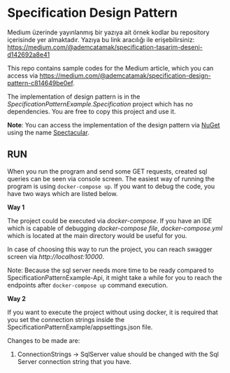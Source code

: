 
# Specification Design Pattern

Medium üzerinde yayınlanmış bir yazıya ait örnek kodlar bu repository içerisinde yer almaktadır. Yazıya bu link aracılığı ile erişebilirsiniz: 
https://medium.com/@ademcatamak/specification-tasarim-deseni-d142692a8e41

This repo contains sample codes for the Medium article, which you can access via https://medium.com/@ademcatamak/specification-design-pattern-c814649be0ef.

The implementation of design pattern is in the _SpecificationPatternExample.Specification_ project which has no dependencies. You are free to copy this project and use it.

__Note__: You can access the implementation of the design pattern via [NuGet](https://www.nuget.org/packages/Spectacular/) using the name [Spectacular](https://github.com/AdemCatamak/Spectacular).

## __RUN__

When you run the program and send some GET requests, created sql queries can be seen via console screen. The easiest way of running the program is using `docker-compose up`. If you want to debug the code, you have two ways which are listed below.

__Way 1__

The project could be executed via _docker-compose_. If you have an IDE which is capable of debugging _docker-compose file_, _docker-compose.yml_ which is located at the main directory would be useful for you.

In case of choosing this way to run the project, you can reach swagger screen via _http://localhost:10000_.

Note: Because the sql server needs more time to be ready compared to SpecificationPatternExample-Api, it might take a while for you to reach the endpoints after `docker-compose up` command execution.

__Way 2__

If you want to execute the project without using docker, it is required that you set the connection strings inside the SpecificationPatternExample/appsettings.json file.

Changes to be made are:
1. ConnectionStrings -> SqlServer value should be changed with the Sql Server connection string that you have.

